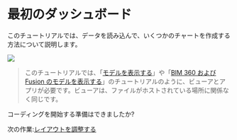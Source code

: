 # 最初のダッシュボード

このチュートリアルでは、データを読み込んで、いくつかのチャートを作成する方法について説明します。 

![](_media/tutorials/run_sample_dashboard.gif)

> このチュートリアルでは、「[モデルを表示する](tutorials/viewmodels.md)」や「[BIM 360 および Fusion のモデルを表示する](tutorials/viewhubmodels.md)」のチュートリアルのように、ビューアとアプリが必要です。ビューアは、ファイルがホストされている場所に関係なく同じです。

コーディングを開始する準備はできましたか?

次の作業:[レイアウトを調整する](viewer/dashboard/layout.md)